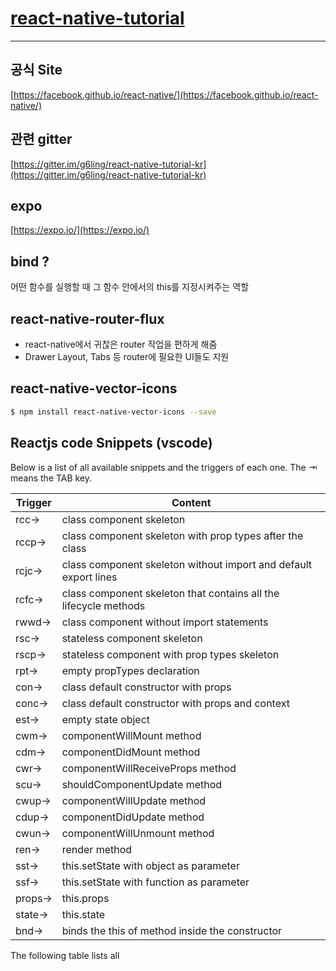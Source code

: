 # [react-native-tutorial](https://g6ling.gitbooks.io/react-native-tutorial-korean/content/)
---
## 공식 Site
[https://facebook.github.io/react-native/](https://facebook.github.io/react-native/)

## 관련 gitter
[https://gitter.im/g6ling/react-native-tutorial-kr](https://gitter.im/g6ling/react-native-tutorial-kr)

## expo
[https://expo.io/](https://expo.io/)


## bind ?
어떤 함수를 실행할 때 그 함수 안에서의 this를 지정시켜주는 역할

## react-native-router-flux
- react-native에서 귀찮은 router 작업을 편하게 해줌
- Drawer Layout, Tabs 등 router에 필요한 UI들도 지원

## react-native-vector-icons
```bash
$ npm install react-native-vector-icons --save
```





## Reactjs code Snippets (vscode)
Below is a list of all available snippets and the triggers of each one. The ⇥ means the TAB key.

Trigger	|Content
-|-
rcc→	|class component skeleton
rccp→	|class component skeleton with prop types after the class
rcjc→	|class component skeleton without import and default export lines
rcfc→	|class component skeleton that contains all the lifecycle methods
rwwd→	|class component without import statements
rsc→	|stateless component skeleton
rscp→	|stateless component with prop types skeleton
rpt→	|empty propTypes declaration
con→	|class default constructor with props
conc→	|class default constructor with props and context
est→	|empty state object
cwm→	|componentWillMount method
cdm→	|componentDidMount method
cwr→	|componentWillReceiveProps method
scu→	|shouldComponentUpdate method
cwup→	|componentWillUpdate method
cdup→	|componentDidUpdate method
cwun→	|componentWillUnmount method
ren→	|render method
sst→	|this.setState with object as parameter
ssf→	|this.setState with function as parameter
props→	|this.props
state→	|this.state
bnd→	|binds the this of method inside the constructor

The following table lists all